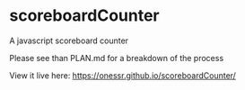 # scoreboardCounter

A javascript scoreboard counter

Please see than PLAN.md for a breakdown of the process

View it live here: https://onessr.github.io/scoreboardCounter/
